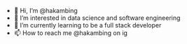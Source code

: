 - 👋 Hi, I’m @hakambing
- 👀 I’m interested in data science and software engineering
- 🌱 I’m currently learning to be a full stack developer
- 📫 How to reach me @hakambing on ig

<!---
hakambing/hakambing is a ✨ special ✨ repository because its `README.md` (this file) appears on your GitHub profile.
You can click the Preview link to take a look at your changes.
--->
